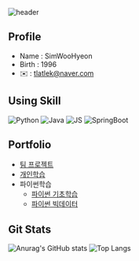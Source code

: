 ![header](https://capsule-render.vercel.app/api?type=rounded&height=150&color=gradient&text=%20welcome%20to%20visit)
## Profile                 
- Name : SimWooHyeon
- Birth : 1996
- ✉️ : tlatlek@naver.com

## Using Skill

![Python](https://github.com/simwh123/simwh123/assets/160683556/f8b4c07d-58b8-4db3-b04d-4b658f1ab264)
![Java](https://github.com/simwh123/simwh123/assets/160683556/642be9d2-49a8-49a7-aa6a-93210441570f)
![JS](https://github.com/simwh123/simwh123/assets/160683556/0c9704e2-42f5-4c72-9079-f6c408d8c95d)
![SpringBoot](https://github.com/simwh123/simwh123/assets/160683556/58cc3cce-f3ea-464a-9142-c939a7e9ab18)


## Portfolio
- [팀 프로젝트](https://github.com/PUK-Java/PUK-Groupware)
- [개인학습]()
- 파이썬학습
  - [파이썬 기초학습](https://github.com/simwh123/java-bigdata-2024)
  - [파이썬 빅데이터](https://github.com/simwh123/bigdata-analysis-2024?tab=readme-ov-file)

  

## Git Stats
![Anurag's GitHub stats](https://github-readme-stats.vercel.app/api?username=simwh123&show_icons=true&theme=radical)
![Top Langs](https://github-readme-stats.vercel.app/api/top-langs/?username=simwh123&layout=compact)

